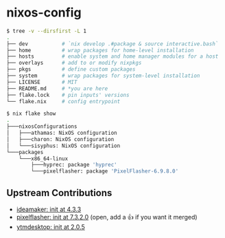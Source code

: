 # nixos-config

```sh
$ tree -v --dirsfirst -L 1
.
├── dev           # `nix develop .#package & source interactive.bash`
├── home          # wrap packages for home-level installation
├── hosts         # enable system and home manager modules for a host
├── overlays      # add to or modify nixpkgs
├── pkgs          # define custom packages
├── system        # wrap packages for system-level installation
├── LICENSE       # MIT
├── README.md     # *you are here
├── flake.lock    # pin inputs' versions
└── flake.nix     # config entrypoint

$ nix flake show
.
├───nixosConfigurations
│   ├───athamas: NixOS configuration
│   ├───charon: NixOS configuration
│   └───sisyphus: NixOS configuration
└───packages
    └───x86_64-linux
        ├───hyprec: package 'hyprec'
        └───pixelflasher: package 'PixelFlasher-6.9.8.0'
```

## Upstream Contributions

- [ideamaker: init at 4.3.3](https://github.com/NixOS/nixpkgs/pull/309130)
- [pixelflasher: init at 7.3.2.0](https://github.com/NixOS/nixpkgs/pull/336191) (open, add a 👍 if you want it merged)
- [ytmdesktop: init at 2.0.5](https://github.com/NixOS/nixpkgs/pull/317309)
